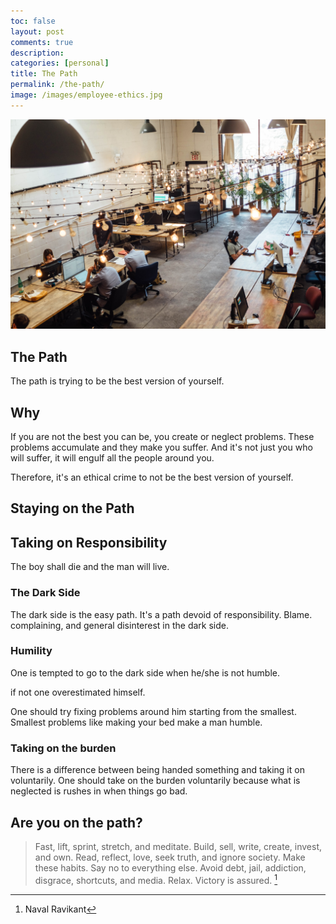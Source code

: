 ```yaml
---
toc: false
layout: post
comments: true
description:
categories: [personal]
title: The Path
permalink: /the-path/
image: /images/employee-ethics.jpg
---
```

![](/images/employee-ethics.jpg)

## The Path

The path is trying to be the best version of yourself.

## Why 

If you are not the best you can be, you create or neglect problems. These problems accumulate and they make you suffer. And it's not just you who will suffer, it will engulf all the people around you.

Therefore, it's an ethical crime to not be the best version of yourself.

## Staying on the Path

## Taking on Responsibility

The boy shall die and the man will live.

### The Dark Side

The dark side is the easy path. It's a path devoid of responsibility. Blame. complaining, and general disinterest in the dark side. 

### Humility

One is tempted to go to the dark side when he/she is not humble.

if not one overestimated himself.

One should try fixing problems around him starting from the smallest. Smallest problems like making your bed make a man humble.

### Taking on the burden

There is a difference between being handed something and taking it on voluntarily. One should take on the burden voluntarily because what is neglected is rushes in when things go bad.

## Are you on the path?

> Fast, lift, sprint, stretch, and meditate.
> Build, sell, write, create, invest, and own.
> Read, reflect, love, seek truth, and ignore society.
> Make these habits. Say no to everything else.
> Avoid debt, jail, addiction, disgrace, shortcuts, and media.
> Relax. Victory is assured. [^1]


[^1]: Naval Ravikant
